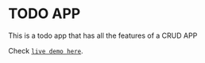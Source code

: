 # TODO APP

This is a todo app that has all the features of a CRUD APP

Check [`live demo here`](https://todo-app-14180.firebaseapp.com/).
